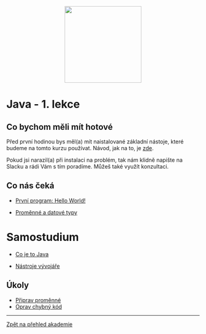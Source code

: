 <p align="center">
  <img src="https://engeto.cz/wp-content/uploads/2019/01/engeto-square.png" width="200" height="200">
</p>

# Java - 1. lekce

## Co bychom měli mít hotové

Před první hodinou bys měl(a) mít naistalované základní nástoje, které budeme na tomto kurzu používat. Návod, jak na to, je [zde](https://github.com/ENGETO-Java-Akademie-2021-07-12/intro/blob/main/priprava.md).

Pokud jsi narazil(a) při instalaci na problém, tak nám klidně napište na Slacku a rádi Vám s&nbsp;tím poradíme. Můžeš také využít konzultaci.

## Co nás čeká
 
 - [První program: Hello World!](prvni-projekt.md)
 
 - [Proměnné a&nbsp;datové typy](promenne-a-datove-typy.md)
 
# Samostudium

 - [Co je to Java](java-a-jdk.md)

 - [Nástroje vývojáře](nastroje.md)
 


## Úkoly

 - [Připrav proměnné](ukoly.md)
 - [Oprav chybný kód](ukoly01-oprav-kod/README.md)


---

[Zpět na přehled akademie](https://github.com/ENGETO-Java-Akademie-2021-07-12/intro)